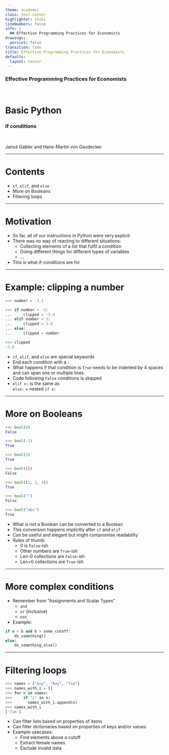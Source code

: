 ```yaml
---
theme: academic
class: text-center
highlighter: shiki
lineNumbers: false
info: |
  ## Effective Programming Practices for Economists
drawings:
  persist: false
transition: fade
title: Effective Programming Practices for Economists
defaults:
  layout: center
---
```


### Effective Programming Practices for Economists

<br>

# Basic Python

### if conditions

<br>


Janoś Gabler and Hans-Martin von Gaudecker

---

# Contents

- `if`, `elif`, and `else`
- More on Booleans
- Filtering loops

---

# Motivation

- So far, all of our instructions in Python were very explicit
- There was no way of reacting to different situations:
  - Collecting elements of a list that fulfil a condition
  - Doing different things for different types of variables
  - ...
- This is what if-conditions are for



---

# Example: clipping a number


<div class="grid grid-cols-5 gap-4">
<div class="col-span-2">

```python
>>> number = -3.1

>>> if number < -3:
...     clipped = -3.0
... elif number > 3:
...     clipped = 3.0
... else:
...     clipped = number

>>> clipped
-3.0
```

</div>
<div class="col-span-3">

- `if`, `elif`, and `else` are special keywords
- End each condition with a `:`
- What happens if that condition is `True` needs to be indented by 4 spaces and can span
  one or multiple lines
- Code following `False` conditions is skipped
- `elif x:` is the same as <br> `else:` + nested `if x:`

</div>
</div>


---

# More on Booleans


<div class="grid grid-cols-2 gap-4">
<div>

```python
>>> bool(0)
False

>>> bool(-1)
True

>>> bool(1)
True

>>> bool([])
False

>>> bool([1, 2, 3])
True

>>> bool("")
False

>>> bool("abc")
True
```

</div>
<div>

- What is not a Boolean can be converted to a Boolean
- This conversion happens implicitly after `if` and `elif`
- Can be useful and elegant but might compromise readability
- Rules of thumb:
  - 0 is `False`-ish
  - Other numbers are `True`-ish
  - Len-0 collections are `False`-ish
  - Len>0 collections are `True`-ish

</div>
</div>

---

# More complex conditions

- Remember from "Assignments and Scalar Types"
  - `and`
  - `or` (inclusive)
  - `not`
- Example:

```python
if a > b and b > some_cutoff:
    do_something()
else:
    do_something_else()
```


---

# Filtering loops

<div class="grid grid-cols-2 gap-4">
<div>

```python
>>> names = ["Guy", "Ray", "Tim"]
>>> names_with_i = []
>>> for n in names:
>>>     if "i" in n:
>>>       names_with_i.append(n)
>>> names_with_i
['Tim']
```

</div>
<div>

- Can filter lists based on properties of items
- Can filter dictionaries based on properties of keys and/or values
- Example usecases:
  - Find elements above a cutoff
  - Extract female names
  - Exclude invalid data

</div>
</div>
